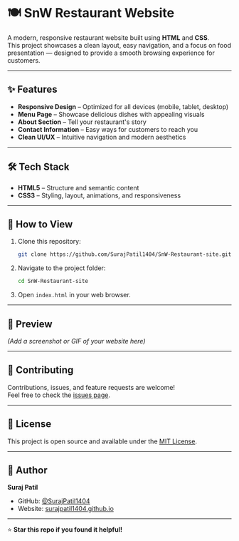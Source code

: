 # 🍽️ SnW Restaurant Website

A modern, responsive restaurant website built using **HTML** and **CSS**.  
This project showcases a clean layout, easy navigation, and a focus on food presentation — designed to provide a smooth browsing experience for customers.

---

## ✨ Features

- **Responsive Design** – Optimized for all devices (mobile, tablet, desktop)
- **Menu Page** – Showcase delicious dishes with appealing visuals
- **About Section** – Tell your restaurant's story
- **Contact Information** – Easy ways for customers to reach you
- **Clean UI/UX** – Intuitive navigation and modern aesthetics

---

## 🛠️ Tech Stack

- **HTML5** – Structure and semantic content  
- **CSS3** – Styling, layout, animations, and responsiveness  

---

## 🚀 How to View

1. Clone this repository:
   ```bash
   git clone https://github.com/SurajPatil1404/SnW-Restaurant-site.git
   ```
2. Navigate to the project folder:
   ```bash
   cd SnW-Restaurant-site
   ```
3. Open `index.html` in your web browser.

---

## 📸 Preview

*(Add a screenshot or GIF of your website here)*

---

## 🤝 Contributing

Contributions, issues, and feature requests are welcome!  
Feel free to check the [issues page](https://github.com/SurajPatil1404/SnW-Restaurant-site/issues).

---

## 📝 License

This project is open source and available under the [MIT License](LICENSE).

---

## 👤 Author

**Suraj Patil**  
- GitHub: [@SurajPatil1404](https://github.com/SurajPatil1404)
- Website: [surajpatil1404.github.io](https://surajpatil1404.github.io)

---

⭐ **Star this repo if you found it helpful!**
